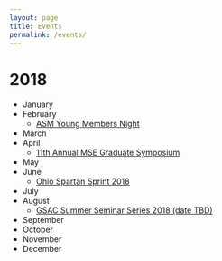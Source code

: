 ```yaml
---
layout: page
title: Events
permalink: /events/
---
```


# 2018
- January
- February
  - [ASM Young Members Night](https://mse-gsac.github.io/ASM-Young-Members-Night-2018/)
- March
- April
  - [11th Annual MSE Graduate Symposium](https://mse-gsac.github.io/Grad-Symposium-2018)
- May
- June
  - [Ohio Spartan Sprint 2018](https://mse-gsac.github.io/Ohio-Spartan-Sprint-2018)
- July
- August
  - [GSAC Summer Seminar Series 2018 (date TBD)](https://mse-gsac.github.io/GSAC-Summer-Seminar-Series)
- September
- October
- November
- December
